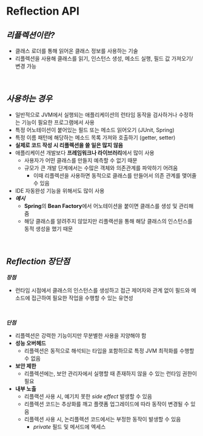 # **Reflection API**

## **_리플렉션이란?_**

- 클래스 로더를 통해 읽어온 클래스 정보를 사용하는 기술
- 리플렉션을 사용해 클래스를 읽기, 인스턴스 생성, 메소드 실행, 필드 값 가져오기/변경 가능

<br>

## **_사용하는 경우_**

- 일반적으로 JVM에서 실행되는 애플리케이션의 런타임 동작을 검사하거나 수정하는 기능이 필요한 프로그램에서 사용
- 특정 어노테이션이 붙어있는 필드 또는 메소드 읽어오기 (JUnit, Spring)
- 특정 이름 패턴에 해당하는 메소드 목록 가져와 호출하기 (getter, setter)
- **실제로 코드 작성 시 리플렉션을 쓸 일은 많지 않음**
- 애플리케이션 개발보다 **프레임워크나 라이브러리**에서 많이 사용
  - 사용자가 어떤 클래스를 만들지 예측할 수 없기 때문
  - 규모가 큰 개발 단계에서는 수많은 객체와 의존관계를 파악하기 어려움
    - 이때 리플렉션을 사용하면 동적으로 클래스를 만들어서 의존 관계를 맺어줄 수 있음
- IDE 자동완성 기능을 위해서도 많이 사용
- ***예시***
  - **Spring**의 **Bean Factory**에서 어노테이션을 붙이면 클래스를 생성 및 관리해줌
  - 해당 클래스를 알려주지 않았지만 리플랙션을 통해 해당 클래스의 인스턴스를 동적 생성을 했기 때문

<br>

## **_Reflection 장단점_**

***장점***
- 런타임 시점에서 클래스의 인스턴스를 생성하고 접근 제어자와 관계 없이 필드와 메소드에 접근하여 필요한 작업을 수행할 수 있는 유연성

<br>

***단점***
- 리플렉션은 강력한 기능이지만 무분별한 사용을 지양해야 함
- **성능 오버헤드**
  - 리플렉션은 동적으로 해석되는 타입을 포함하므로 특정 JVM 최적화를 수행할 수 없음
- **보안 제한**
  - 리플렉션에는, 보안 관리자에서 실행할 때 존재하지 않을 수 있는 런타임 권한이 필요
- **내부 노출**
  - 리플랙션 사용 시, 예기치 못한 _side effect_ 발생할 수 있음
  - 리플렉션 코드는 추상화를 깨고 플랫폼 업그레이드에 따라 동작이 변경될 수 있음
  - 리플렉션 사용 시, 논리플렉션 코드에서는 부정한 동작이 발생할 수 있음
    - _private_ 필드 및 메서드에 엑세스
